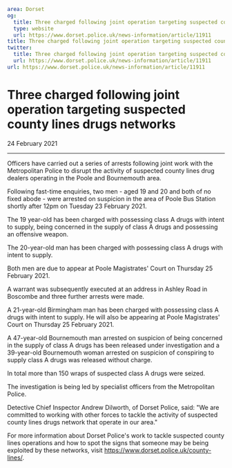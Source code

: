 ```yaml
area: Dorset
og:
  title: Three charged following joint operation targeting suspected county lines drugs networks
  type: website
  url: https://www.dorset.police.uk/news-information/article/11911
title: Three charged following joint operation targeting suspected county lines drugs networks |
twitter:
  title: Three charged following joint operation targeting suspected county lines drugs networks
  url: https://www.dorset.police.uk/news-information/article/11911
url: https://www.dorset.police.uk/news-information/article/11911
```

# Three charged following joint operation targeting suspected county lines drugs networks

24 February 2021

* * *

Officers have carried out a series of arrests following joint work with the Metropolitan Police to disrupt the activity of suspected county lines drug dealers operating in the Poole and Bournemouth area.

Following fast-time enquiries, two men - aged 19 and 20 and both of no fixed abode - were arrested on suspicion in the area of Poole Bus Station shortly after 12pm on Tuesday 23 February 2021.

The 19 year-old has been charged with possessing class A drugs with intent to supply, being concerned in the supply of class A drugs and possessing an offensive weapon.

The 20-year-old man has been charged with possessing class A drugs with intent to supply.

Both men are due to appear at Poole Magistrates' Court on Thursday 25 February 2021.

A warrant was subsequently executed at an address in Ashley Road in Boscombe and three further arrests were made.

A 21-year-old Birmingham man has been charged with possessing class A drugs with intent to supply. He will also be appearing at Poole Magistrates' Court on Thursday 25 February 2021.

A 47-year-old Bournemouth man arrested on suspicion of being concerned in the supply of class A drugs has been released under investigation and a 39-year-old Bournemouth woman arrested on suspicion of conspiring to supply class A drugs was released without charge.

In total more than 150 wraps of suspected class A drugs were seized.

The investigation is being led by specialist officers from the Metropolitan Police.

Detective Chief Inspector Andrew Dilworth, of Dorset Police, said: "We are committed to working with other forces to tackle the activity of suspected county lines drugs network that operate in our area."

For more information about Dorset Police's work to tackle suspected county lines operations and how to spot the signs that someone may be being exploited by these networks, visit https://www.dorset.police.uk/county-lines/.
